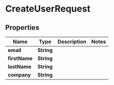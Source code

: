 

# CreateUserRequest


## Properties

| Name | Type | Description | Notes |
|------------ | ------------- | ------------- | -------------|
|**email** | **String** |  |  |
|**firstName** | **String** |  |  |
|**lastName** | **String** |  |  |
|**company** | **String** |  |  |




